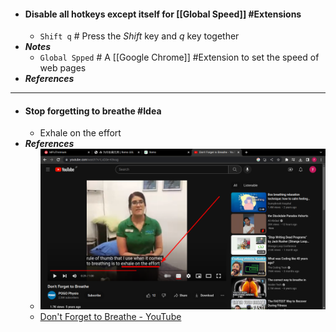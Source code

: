 - #### Disable all hotkeys except itself for [[Global Speed]] #Extensions
	- `Shift q` # Press the *Shift* key and *q* key together
- ***Notes***
	- `Global Spped` # A [[Google Chrome]] #Extension to set the speed of web pages
- ***References***
- ---
- #### Stop forgetting to breathe #Idea
	- Exhale on the effort
- ***References***
	- ![image.png](../assets/image_1670376973969_0.png)
	- [Don't Forget to Breathe - YouTube](https://www.youtube.com/watch?v=LxD3e-K9vug)